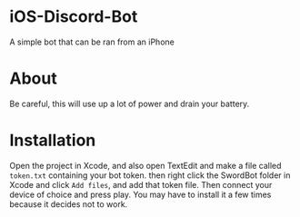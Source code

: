 # iOS-Discord-Bot
A simple bot that can be ran from an iPhone
# About
Be careful, this will use up a lot of power and drain your battery.
# Installation
Open the project in Xcode, and also open TextEdit and make a file called `token.txt` containing your bot token. then right click the SwordBot folder in Xcode and click `Add files`, and add that token file. Then connect your device of choice and press play. You may have to install it a few times because it decides not to work.
